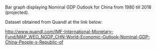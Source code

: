 Bar graph displaying Nominal GDP Outlook for China from 1980 till 2018 (projected).

Dataset obtained from Quandl at the link below: 

http://www.quandl.com/IMF-International-Monetary-Fund/MAP_WEO_NGDP_CHN-World-Economic-Outlook-Nominal-GDP-China-People-s-Republic-of